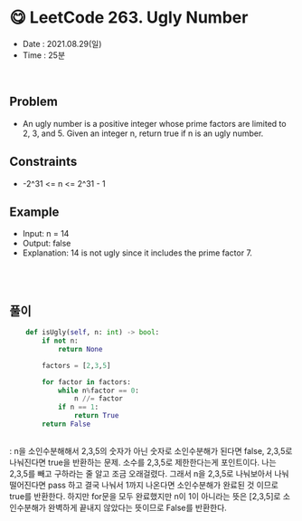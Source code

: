 # 😋 LeetCode 263. Ugly Number
- Date : 2021.08.29(일)
- Time : 25분
<br>

## Problem

- An ugly number is a positive integer whose prime factors are limited to 2, 3, and 5. Given an integer n, return true if n is an ugly number.



 
## Constraints
- -2^31 <= n <= 2^31 - 1

## Example

- Input: n = 14
- Output: false
- Explanation: 14 is not ugly since it includes the prime factor 7.


<br><br>

## 풀이
```python
    def isUgly(self, n: int) -> bool:
        if not n:
            return None

        factors = [2,3,5]

        for factor in factors:
            while n%factor == 0:
                n //= factor
            if n == 1:
                return True
        return False
        
```
: n을 소인수분해해서 2,3,5의 숫자가 아닌 숫자로 소인수분해가 된다면 false, 2,3,5로 나눠진다면 true을 반환하는 문제. 소수를 2,3,5로 제한한다는게 포인트이다. 나는 2,3,5를 빼고 구하라는 줄 알고 조금 오래걸렸다. 그래서 n을 2,3,5로 나눠보아서 나눠 떨어진다면 pass 하고 결국 나눠서 1까지 나온다면 소인수분해가 완료된 것 이므로 true를 반환한다. 하지만 for문을 모두 완료했지만 n이 1이 아니라는 뜻은 [2,3,5]로 소인수분해가 완벽하게 끝내지 않았다는 뜻이므로 False를 반환한다.